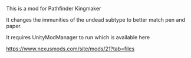 This is a mod for Pathfinder Kingmaker

It changes the immunities of the undead subtype to better match pen and paper.

It requires UnityModManager to run which is available here

https://www.nexusmods.com/site/mods/21?tab=files
